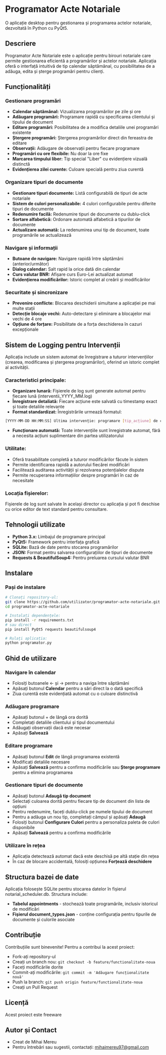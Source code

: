 # Programator Acte Notariale

O aplicație desktop pentru gestionarea și programarea actelor notariale, dezvoltată în Python cu PyQt5.

## Descriere
Programator Acte Notariale este o aplicație pentru birouri notariale care permite gestionarea eficientă a programărilor și actelor notariale. Aplicația oferă o interfață intuitivă de tip calendar săptămânal, cu posibilitatea de a adăuga, edita și șterge programări pentru clienți.

## Funcționalități

### Gestionare programări

- **Calendar săptămânal:** Vizualizarea programărilor pe zile și ore
- **Adăugare programări:** Programare rapidă cu specificarea clientului și tipului de document
- **Editare programări:** Posibilitatea de a modifica detaliile unei programări existente
- **Ștergere programări:** Ștergerea programărilor direct din fereastra de editare
- **Observații:** Adăugare de observații pentru fiecare programare
- **Programări cu ore flexibile:** Nu doar la ore fixe
- **Marcarea timpului liber:** Tip special "Liber" cu evidențiere vizuală distinctă
- **Evidențierea zilei curente:** Culoare specială pentru ziua curentă

### Organizare tipuri de documente

- **Gestionare tipuri documente:** Listă configurabilă de tipuri de acte notariale
- **Sistem de culori personalizabile:** 4 culori configurabile pentru diferite tipuri de documente
- **Redenumire facilă:** Redenumire tipuri de documente cu dublu-click
- **Sortare alfabetică:** Ordonare automată alfabetică a tipurilor de documente
- **Actualizare automată:** La redenumirea unui tip de document, toate programările se actualizează

### Navigare și informații

- **Butoane de navigare:** Navigare rapidă între săptămâni (anterior/următor)
- **Dialog calendar:** Salt rapid la orice dată din calendar
- **Curs valutar BNR:** Afișare curs Euro-Lei actualizat automat
- **Evidențierea modificărilor:** Istoric complet al creării și modificărilor

### Securitate și sincronizare

- **Prevenire conflicte:** Blocarea deschiderii simultane a aplicației pe mai multe stații
- **Detecție blocaje vechi:** Auto-detectare și eliminare a blocajelor mai vechi de 4 ore
- **Opțiune de forțare:** Posibilitate de a forța deschiderea în cazuri excepționale


## Sistem de Logging pentru Intervenții
Aplicația include un sistem automat de înregistrare a tuturor intervențiilor (crearea, modificarea și ștergerea programărilor), oferind un istoric complet al activității.

### Caracteristici principale:
- **Organizare lunară:** Fișierele de log sunt generate automat pentru fiecare lună (interventii_YYYY_MM.log)
- **Înregistrare detaliată:** Fiecare acțiune este salvată cu timestamp exact și toate detaliile relevante
- **Format standardizat:** Înregistrările urmează formatul:
```bash
[YYYY-MM-DD HH:MM:SS] Ultima intervenție: programare [tip_acțiune] de către [utilizator], [data și ora]. ([tip_act], [nume_client], [data_programare])
```
- **Funcționare automată:** Toate intervențiile sunt înregistrate automat, fără a necesita acțiuni suplimentare din partea utilizatorului

### Utilitate:
- Oferă trasabilitate completă a tuturor modificărilor făcute în sistem
- Permite identificarea rapidă a autorului fiecărei modificări
- Facilitează auditarea activității și rezolvarea potențialelor dispute
- Permite recuperarea informațiilor despre programări în caz de necesitate

### Locația fișierelor:
Fișierele de log sunt salvate în același director cu aplicația și pot fi deschise cu orice editor de text standard pentru consultare.

## Tehnologii utilizate
- **Python 3.x:** Limbajul de programare principal
- **PyQt5:** Framework pentru interfața grafică
- **SQLite:** Bază de date pentru stocarea programărilor
- **JSON:** Format pentru salvarea configurațiilor de tipuri de documente
- **Requests & BeautifulSoup4:** Pentru preluarea cursului valutar BNR

## Instalare

### Pași de instalare
```bash
# Clonați repository-ul:
git clone https://github.com/utilizator/programator-acte-notariale.git
cd programator-acte-notariale

# Instalați dependențele:
pip install -r requirements.txt
# sau direct
pip install PyQt5 requests beautifulsoup4

# Rulați aplicația:
python programator.py
```

## Ghid de utilizare

### Navigare în calendar

- Folosiți butoanele ← și → pentru a naviga între săptămâni
- Apăsați butonul **Calendar** pentru a sări direct la o dată specifică
- Ziua curentă este evidențiată automat cu o culoare distinctivă

### Adăugare programare

- Apăsați butonul + de lângă ora dorită
- Completați detaliile clientului și tipul documentului
- Adăugați observații dacă este necesar
- Apăsați **Salvează**

### Editare programare

- Apăsați butonul **Edit** de lângă programarea existentă
- Modificați detaliile necesare
- Apăsați **Salvează** pentru a confirma modificările sau **Șterge programare** pentru a elimina programarea

### Gestionare tipuri de documente

- Apăsați butonul **Adaugă tip document**
- Selectați culoarea dorită pentru fiecare tip de document din lista de opțiuni
- Pentru redenumire, faceți dublu-click pe numele tipului de document
- Pentru a adăuga un nou tip, completați câmpul și apăsați **Adaugă**
- Folosiți butonul **Configurare Culori** pentru a personaliza paleta de culori disponibile
- Apăsați **Salvează** pentru a confirma modificările

### Utilizare în rețea

- Aplicația detectează automat dacă este deschisă pe altă stație din rețea
- În caz de blocare accidentală, folosiți opțiunea **Forțează deschidere**

## Structura bazei de date
Aplicația folosește SQLite pentru stocarea datelor în fișierul notarial_scheduler.db. Structura include:

- **Tabelul appointments** - stochează toate programările, inclusiv istoricul de modificări
- **Fișierul document_types.json** - conține configurația pentru tipurile de documente și culorile asociate

## Contribuție
Contribuțiile sunt binevenite! Pentru a contribui la acest proiect:

- Fork-ați repository-ul
- Creați un branch nou: `git checkout -b feature/functionalitate-noua`
- Faceți modificările dorite
- Commit-ați modificările: `git commit -m 'Adăugare funcționalitate nouă'`
- Push la branch: `git push origin feature/functionalitate-noua`
- Creați un Pull Request

## Licență
Acest proiect este freeware

## Autor și Contact
- Creat de Mihai Mereu
- Pentru întrebări sau sugestii, contactați: mihaimereu97@gmail.com
